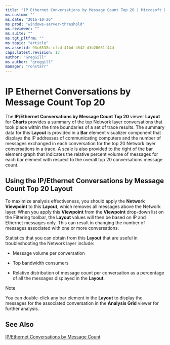 ```yaml
---
title: "IP Ethernet Conversations by Message Count Top 20 | Microsoft Docs"
ms.custom: ""
ms.date: "2016-10-26"
ms.prod: "windows-server-threshold"
ms.reviewer: ""
ms.suite: ""
ms.tgt_pltfrm: ""
ms.topic: "article"
ms.assetid: 93c6538c-cfcd-41bd-b542-d3b20051f44d
caps.latest.revision: 13
author: "GregGill"
ms.author: "greggill"
manager: "ronstarr"
---
```

# IP Ethernet Conversations by Message Count Top 20
The **IP/Ethernet Conversations by Message Count Top 20** viewer **Layout** for **Charts** provides a summary of the top Network layer conversations that took place within the time boundaries of a set of trace results. The summary data for this **Layout** is provided in a **Bar** element visualizer component that displays the IP addresses of communicating computers and the number of messages exchanged in each conversation for the top 20 Network layer conversations in a trace. A scale is also provided to the right of the bar element graph that indicates the relative percent volume of messages for each bar element with respect to the overall top 20 conversations message count.  
  
## Using the IP/Ethernet Conversations by Message Count Top 20 Layout  
 To maximize analysis effectiveness, you should apply the **Network** **Viewpoint** to this **Layout**, which removes all messages above the Network layer. When you apply this **Viewpoint** from the **Viewpoint** drop-down list on the Filtering toolbar, the **Layout** values will then be based on IP and Ethernet messages only. This can result in changing the number of messages associated with one or more conversations.  
  
 Statistics that you can obtain from this **Layout** that are useful in troubleshooting the Network layer include:  
  
-   Message volume per conversation  
  
-   Top bandwidth consumers  
  
-   Relative distribution of message count per conversation as a percentage of all the messages displayed in the **Layout**.  
  
> [!NOTE]
>  You can double-click any bar element in the **Layout** to display the messages for the associated conversation in the **Analysis Grid** viewer for further analysis.  
  
## See Also  
 [IP/Ethernet Conversations by Message Count](../messageanalyzer_content/ip-ethernet-conversations-by-message-count.md)